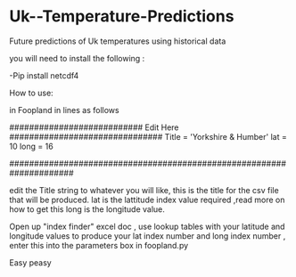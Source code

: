 # Uk--Temperature-Predictions
Future predictions of Uk temperatures using historical data

you will need to install the following : 

-Pip install netcdf4





How to use:

in Foopland in lines as follows

########################### Edit Here ###############################
Title = 'Yorkshire & Humber'
lat = 10
long = 16




#####################################################################


edit the Title string to whatever you will like, this is the title for the csv file that will be produced.
lat is the lattitude index value required ,read more on how to get this
long is the longitude value.

Open up "index finder" excel doc , use lookup tables with your latitude and longitude values to produce your 
lat index number and long index number , enter this into the parameters box in foopland.py


Easy peasy
